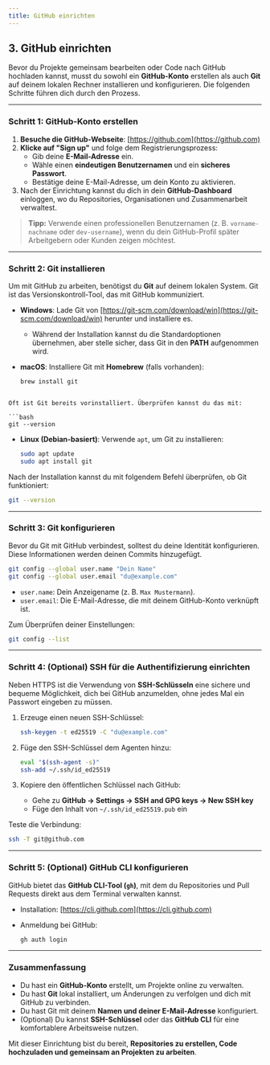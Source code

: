 ```yaml
---
title: GitHub einrichten
---
```


## 3. GitHub einrichten

Bevor du Projekte gemeinsam bearbeiten oder Code nach GitHub hochladen kannst, musst du sowohl ein **GitHub-Konto** erstellen als auch **Git** auf deinem lokalen Rechner installieren und konfigurieren. Die folgenden Schritte führen dich durch den Prozess.

---

### Schritt 1: GitHub-Konto erstellen

1. **Besuche die GitHub-Webseite**: [https://github.com](https://github.com)  
2. **Klicke auf "Sign up"** und folge dem Registrierungsprozess:
   - Gib deine **E-Mail-Adresse** ein.  
   - Wähle einen **eindeutigen Benutzernamen** und ein **sicheres Passwort**.  
   - Bestätige deine E-Mail-Adresse, um dein Konto zu aktivieren.  
3. Nach der Einrichtung kannst du dich in dein **GitHub-Dashboard** einloggen, wo du Repositories, Organisationen und Zusammenarbeit verwaltest.

> **Tipp:** Verwende einen professionellen Benutzernamen (z. B. `vorname-nachname` oder `dev-username`), wenn du dein GitHub-Profil später Arbeitgebern oder Kunden zeigen möchtest.

---

### Schritt 2: Git installieren

Um mit GitHub zu arbeiten, benötigst du **Git** auf deinem lokalen System. Git ist das Versionskontroll-Tool, das mit GitHub kommuniziert.  

- **Windows**: Lade Git von [https://git-scm.com/download/win](https://git-scm.com/download/win) herunter und installiere es.  
  - Während der Installation kannst du die Standardoptionen übernehmen, aber stelle sicher, dass Git in den **PATH** aufgenommen wird.  
- **macOS**: Installiere Git mit **Homebrew** (falls vorhanden):

  ```bash
  brew install git
```

Oft ist Git bereits vorinstalliert. Überprüfen kannst du das mit:

```bash
git --version
```

* **Linux (Debian-basiert)**: Verwende `apt`, um Git zu installieren:

  ```bash
  sudo apt update
  sudo apt install git
  ```

Nach der Installation kannst du mit folgendem Befehl überprüfen, ob Git funktioniert:

```bash
git --version
```

---

### Schritt 3: Git konfigurieren

Bevor du Git mit GitHub verbindest, solltest du deine Identität konfigurieren. Diese Informationen werden deinen Commits hinzugefügt.

```bash
git config --global user.name "Dein Name"
git config --global user.email "du@example.com"
```

* `user.name`: Dein Anzeigename (z. B. `Max Mustermann`).
* `user.email`: Die E-Mail-Adresse, die mit deinem GitHub-Konto verknüpft ist.

Zum Überprüfen deiner Einstellungen:

```bash
git config --list
```

---

### Schritt 4: (Optional) SSH für die Authentifizierung einrichten

Neben HTTPS ist die Verwendung von **SSH-Schlüsseln** eine sichere und bequeme Möglichkeit, dich bei GitHub anzumelden, ohne jedes Mal ein Passwort eingeben zu müssen.

1. Erzeuge einen neuen SSH-Schlüssel:

   ```bash
   ssh-keygen -t ed25519 -C "du@example.com"
   ```

2. Füge den SSH-Schlüssel dem Agenten hinzu:

   ```bash
   eval "$(ssh-agent -s)"
   ssh-add ~/.ssh/id_ed25519
   ```

3. Kopiere den öffentlichen Schlüssel nach GitHub:

   * Gehe zu **GitHub → Settings → SSH and GPG keys → New SSH key**
   * Füge den Inhalt von `~/.ssh/id_ed25519.pub` ein

Teste die Verbindung:

```bash
ssh -T git@github.com
```

---

### Schritt 5: (Optional) GitHub CLI konfigurieren

GitHub bietet das **GitHub CLI-Tool (`gh`)**, mit dem du Repositories und Pull Requests direkt aus dem Terminal verwalten kannst.

* Installation: [https://cli.github.com](https://cli.github.com)
* Anmeldung bei GitHub:

  ```bash
  gh auth login
  ```

---

### Zusammenfassung

* Du hast ein **GitHub-Konto** erstellt, um Projekte online zu verwalten.
* Du hast **Git** lokal installiert, um Änderungen zu verfolgen und dich mit GitHub zu verbinden.
* Du hast Git mit deinem **Namen und deiner E-Mail-Adresse** konfiguriert.
* (Optional) Du kannst **SSH-Schlüssel** oder das **GitHub CLI** für eine komfortablere Arbeitsweise nutzen.

Mit dieser Einrichtung bist du bereit, **Repositories zu erstellen, Code hochzuladen und gemeinsam an Projekten zu arbeiten**.
